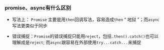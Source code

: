 
### promise、async有什么区别

* 写法上： `Promise` 主要是用`then`回调写法，容易造成`then` “ 地狱 ”；而`async`写法更类似于同步

* 错误捕捉：`Promise`的错误捕捉只能用`reject`，包括`.then().catch()`也可以理解成是`reject`; 而`async`跟容易在外部使用`try...catch...`来捕捉